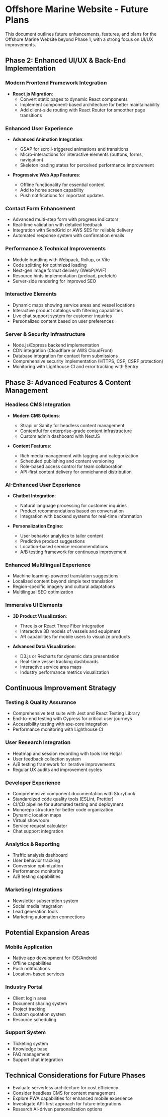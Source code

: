 # Offshore Marine Website - Future Plans

This document outlines future enhancements, features, and plans for the Offshore Marine Website beyond Phase 1, with a strong focus on UI/UX improvements.

## Phase 2: Enhanced UI/UX & Back-End Implementation

### Modern Frontend Framework Integration
- **React.js Migration**:
  - Convert static pages to dynamic React components
  - Implement component-based architecture for better maintainability
  - Add client-side routing with React Router for smoother page transitions

### Enhanced User Experience
- **Advanced Animation Integration**:
  - GSAP for scroll-triggered animations and transitions
  - Micro-interactions for interactive elements (buttons, forms, navigation)
  - Skeleton loading states for perceived performance improvement

- **Progressive Web App Features**:
  - Offline functionality for essential content
  - Add to home screen capability
  - Push notifications for important updates

### Contact Form Enhancement
- Advanced multi-step form with progress indicators
- Real-time validation with detailed feedback
- Integration with SendGrid or AWS SES for reliable delivery
- Automated response system with confirmation emails

### Performance & Technical Improvements
- Module bundling with Webpack, Rollup, or Vite
- Code splitting for optimized loading
- Next-gen image format delivery (WebP/AVIF)
- Resource hints implementation (preload, prefetch)
- Server-side rendering for improved SEO

### Interactive Elements
- Dynamic maps showing service areas and vessel locations
- Interactive product catalogs with filtering capabilities
- Live chat support system for customer inquiries
- Personalized content based on user preferences

### Server & Security Infrastructure
- Node.js/Express backend implementation
- CDN integration (Cloudflare or AWS CloudFront)
- Database integration for contact form submissions
- Comprehensive security implementation (HTTPS, CSP, CSRF protection)
- Monitoring with Lighthouse CI and error tracking with Sentry

## Phase 3: Advanced Features & Content Management

### Headless CMS Integration
- **Modern CMS Options**:
  - Strapi or Sanity for headless content management
  - Contentful for enterprise-grade content infrastructure
  - Custom admin dashboard with NextJS

- **Content Features**:
  - Rich media management with tagging and categorization
  - Scheduled publishing and content versioning
  - Role-based access control for team collaboration
  - API-first content delivery for omnichannel distribution

### AI-Enhanced User Experience
- **Chatbot Integration**:
  - Natural language processing for customer inquiries
  - Product recommendations based on conversation
  - Integration with backend systems for real-time information
  
- **Personalization Engine**:
  - User behavior analytics to tailor content
  - Predictive product suggestions
  - Location-based service recommendations
  - A/B testing framework for continuous improvement

### Enhanced Multilingual Experience
- Machine learning-powered translation suggestions
- Localized content beyond simple text translation
- Region-specific imagery and cultural adaptations
- Multilingual SEO optimization

### Immersive UI Elements
- **3D Product Visualization**:
  - Three.js or React Three Fiber integration
  - Interactive 3D models of vessels and equipment
  - AR capabilities for mobile users to visualize products

- **Advanced Data Visualization**:
  - D3.js or Recharts for dynamic data presentation
  - Real-time vessel tracking dashboards
  - Interactive service area maps
  - Industry performance metrics visualization

## Continuous Improvement Strategy

### Testing & Quality Assurance
- Comprehensive test suite with Jest and React Testing Library
- End-to-end testing with Cypress for critical user journeys
- Accessibility testing with axe-core integration
- Performance monitoring with Lighthouse CI

### User Research Integration
- Heatmap and session recording with tools like Hotjar
- User feedback collection system
- A/B testing framework for iterative improvements
- Regular UX audits and improvement cycles

### Developer Experience
- Comprehensive component documentation with Storybook
- Standardized code quality tools (ESLint, Prettier)
- CI/CD pipeline for automated testing and deployment
- Monorepo structure for better code organization
- Dynamic location maps
- Virtual showroom
- Service request calculator
- Chat support integration

### Analytics & Reporting
- Traffic analysis dashboard
- User behavior tracking
- Conversion optimization
- Performance monitoring
- A/B testing capabilities

### Marketing Integrations
- Newsletter subscription system
- Social media integration
- Lead generation tools
- Marketing automation connections

## Potential Expansion Areas

### Mobile Application
- Native app development for iOS/Android
- Offline capabilities
- Push notifications
- Location-based services

### Industry Portal
- Client login area
- Document sharing system
- Project tracking
- Custom quotation system
- Resource scheduling

### Support System
- Ticketing system
- Knowledge base
- FAQ management
- Support chat integration

## Technical Considerations for Future Phases

- Evaluate serverless architecture for cost efficiency
- Consider headless CMS for content management
- Explore PWA capabilities for enhanced mobile experience
- Investigate API-first approach for future integrations
- Research AI-driven personalization options
